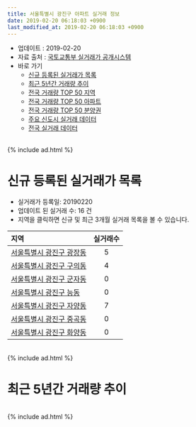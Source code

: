 ```yaml
---
title: 서울특별시 광진구 아파트 실거래 정보
date: 2019-02-20 06:18:03 +0900
last_modified_at: 2019-02-20 06:18:03 +0900
---
```


* 업데이트 : 2019-02-20
* 자료 출처 : [국토교통부 실거래가 공개시스템](http://rt.molit.go.kr)
* 바로 가기
    * [신규 등록된 실거래가 목록](#신규-등록된-실거래가-목록)
    * [최근 5년간 거래량 추이](#최근-5년간-거래량-추이)
    * [전국 거래량 TOP 50 지역](https://inasie.github.io/apt-trade-info/최근-3개월-전국에서-가장-거래가-많이-발생한-지역)
    * [전국 거래량 TOP 50 아파트](https://inasie.github.io/apt-trade-info/최근-3개월-전국에서-가장-거래가-많이-발생한-아파트)
    * [전국 거래량 TOP 50 분양권](https://inasie.github.io/apt-trade-info/최근-3개월-전국에서-가장-거래가-많이-발생한-분양권)
    * [주요 신도시 실거래 데이터](https://inasie.github.io/apt-trade-info/주요-신도시)
    * [전국 실거래 데이터](https://inasie.github.io/apt-trade-info/전국)

<br>
{% include ad.html %}
<br>

# 신규 등록된 실거래가 목록
* 실거래가 등록일: 20190220
* 업데이트 된 실거래 수: 16 건
* 지역을 클릭하면 신규 및 최근 3개월 실거래 목록을 볼 수 있습니다.


|지역|실거래수|
|:---|:---:|
|[서울특별시 광진구 광장동](https://inasie.github.io/apt-trade-info/서울특별시-광진구-광장동)|5|
|[서울특별시 광진구 구의동](https://inasie.github.io/apt-trade-info/서울특별시-광진구-구의동)|4|
|[서울특별시 광진구 군자동](https://inasie.github.io/apt-trade-info/서울특별시-광진구-군자동)|0|
|[서울특별시 광진구 능동](https://inasie.github.io/apt-trade-info/서울특별시-광진구-능동)|0|
|[서울특별시 광진구 자양동](https://inasie.github.io/apt-trade-info/서울특별시-광진구-자양동)|7|
|[서울특별시 광진구 중곡동](https://inasie.github.io/apt-trade-info/서울특별시-광진구-중곡동)|0|
|[서울특별시 광진구 화양동](https://inasie.github.io/apt-trade-info/서울특별시-광진구-화양동)|0|


<br>
{% include ad.html %}
<br>

# 최근 5년간 거래량 추이


<div style="width:100%;">
    <canvas id="deal_progress" height="200"></canvas>
</div>

<script>
new Chart(document.getElementById("deal_progress"), {
    type: 'line',
    data: {
        labels: ['201402','201403','201404','201405','201406','201407','201408','201409','201410','201411','201412','201501','201502','201503','201504','201505','201506','201507','201508','201509','201510','201511','201512','201601','201602','201603','201604','201605','201606','201607','201608','201609','201610','201611','201612','201701','201702','201703','201704','201705','201706','201707','201708','201709','201710','201711','201712','201801','201802','201803','201804','201805','201806','201807','201808','201809','201810','201811','201812','201901','201902'],
        datasets: [{
            label: '매매',
            pointRadius: 1,
            data: [185, 158, 132, 101, 101, 102, 190, 212, 170, 146, 123, 194, 191, 299, 216, 169, 172, 195, 140, 166, 178, 169, 116, 98, 103, 177, 207, 198, 261, 210, 241, 233, 284, 115, 107, 74, 102, 178, 192, 361, 292, 319, 105, 185, 165, 192, 203, 289, 154, 154, 72, 61, 66, 113, 270, 176, 54, 71, 39, 19, 2],
            borderColor: "rgba(255, 201, 14, 1)",
            backgroundColor: "rgba(255, 201, 14, 0.5)",
            fill: false,
            lineTension: 0
        },{
            label: '전월세',
            pointRadius: 1,
            data: [359, 312, 276, 230, 222, 242, 237, 234, 301, 289, 287, 332, 304, 349, 254, 238, 202, 201, 177, 170, 253, 206, 282, 251, 253, 252, 230, 209, 221, 199, 205, 209, 264, 240, 237, 219, 292, 257, 222, 245, 242, 231, 261, 255, 244, 264, 300, 325, 275, 334, 219, 207, 209, 209, 262, 320, 278, 253, 242, 170, 48],
            borderColor: "rgba(0, 141, 185, 1)",
            backgroundColor: "rgba(0, 141, 185, 0.5)",
            fill: false,
            lineTension: 0
        }
        ]
    },
    options: {
        responsive: true,
        title: {
            display: false
        },
        tooltips: {
            mode: 'index',
            intersect: false
        },
        hover: {
            mode: 'nearest',
            intersect: true
        },
        scales: {
            xAxes: [{
                display: true,
                scaleLabel: {
                    display: true,
                    labelString: '년/월'
                }
            }],
            yAxes: [{
                display: true,
                ticks: {
                    suggestedMin: 0,
                },
                scaleLabel: {
                    display: true,
                    labelString: '실거래 수'
                }
            }]
        }
    }
});

</script>


<br>
{% include ad.html %}
<br>

